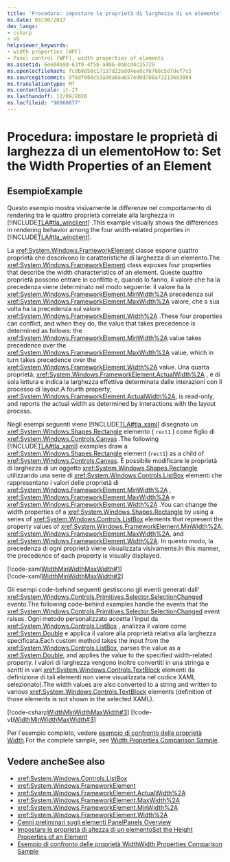 ```yaml
---
title: 'Procedura: impostare le proprietà di larghezza di un elemento'
ms.date: 03/30/2017
dev_langs:
- csharp
- vb
helpviewer_keywords:
- width properties [WPF]
- Panel control [WPF], width properties of elements
ms.assetid: 6ee04a9d-63f0-4f5b-a406-0a8cd4c35729
ms.openlocfilehash: fcdb8d58c17137d22edd4ee8cf6768c5d7def7c5
ms.sourcegitcommit: 9f6df084c53a3da0ea657ed0d708a72213683084
ms.translationtype: MT
ms.contentlocale: it-IT
ms.lasthandoff: 12/09/2020
ms.locfileid: "96960877"
---
```

# <a name="how-to-set-the-width-properties-of-an-element"></a><span data-ttu-id="4dd16-102">Procedura: impostare le proprietà di larghezza di un elemento</span><span class="sxs-lookup"><span data-stu-id="4dd16-102">How to: Set the Width Properties of an Element</span></span>
## <a name="example"></a><span data-ttu-id="4dd16-103">Esempio</span><span class="sxs-lookup"><span data-stu-id="4dd16-103">Example</span></span>  
 <span data-ttu-id="4dd16-104">Questo esempio mostra visivamente le differenze nel comportamento di rendering tra le quattro proprietà correlate alla larghezza in [!INCLUDE[TLA#tla_winclient](../../../includes/tlasharptla-winclient-md.md)] .</span><span class="sxs-lookup"><span data-stu-id="4dd16-104">This example visually shows the differences in rendering behavior among the four width-related properties in [!INCLUDE[TLA#tla_winclient](../../../includes/tlasharptla-winclient-md.md)].</span></span>  
  
 <span data-ttu-id="4dd16-105">La <xref:System.Windows.FrameworkElement> classe espone quattro proprietà che descrivono le caratteristiche di larghezza di un elemento.</span><span class="sxs-lookup"><span data-stu-id="4dd16-105">The <xref:System.Windows.FrameworkElement> class exposes four properties that describe the width characteristics of an element.</span></span> <span data-ttu-id="4dd16-106">Queste quattro proprietà possono entrare in conflitto e, quando lo fanno, il valore che ha la precedenza viene determinato nel modo seguente: il valore ha la <xref:System.Windows.FrameworkElement.MinWidth%2A> precedenza sul <xref:System.Windows.FrameworkElement.MaxWidth%2A> valore, che a sua volta ha la precedenza sul valore <xref:System.Windows.FrameworkElement.Width%2A> .</span><span class="sxs-lookup"><span data-stu-id="4dd16-106">These four properties can conflict, and when they do, the value that takes precedence is determined as follows: the <xref:System.Windows.FrameworkElement.MinWidth%2A> value takes precedence over the <xref:System.Windows.FrameworkElement.MaxWidth%2A> value, which in turn takes precedence over the <xref:System.Windows.FrameworkElement.Width%2A> value.</span></span> <span data-ttu-id="4dd16-107">Una quarta proprietà, <xref:System.Windows.FrameworkElement.ActualWidth%2A> , è di sola lettura e indica la larghezza effettiva determinata dalle interazioni con il processo di layout.</span><span class="sxs-lookup"><span data-stu-id="4dd16-107">A fourth property, <xref:System.Windows.FrameworkElement.ActualWidth%2A>, is read-only, and reports the actual width as determined by interactions with the layout process.</span></span>  
  
 <span data-ttu-id="4dd16-108">Negli esempi seguenti viene [!INCLUDE[TLA#tla_xaml](../../../includes/tlasharptla-xaml-md.md)] disegnato un <xref:System.Windows.Shapes.Rectangle> elemento ( `rect1` ) come figlio di <xref:System.Windows.Controls.Canvas> .</span><span class="sxs-lookup"><span data-stu-id="4dd16-108">The following [!INCLUDE[TLA#tla_xaml](../../../includes/tlasharptla-xaml-md.md)] examples draw a <xref:System.Windows.Shapes.Rectangle> element (`rect1`) as a child of <xref:System.Windows.Controls.Canvas>.</span></span> <span data-ttu-id="4dd16-109">È possibile modificare le proprietà di larghezza di un oggetto <xref:System.Windows.Shapes.Rectangle> utilizzando una serie di <xref:System.Windows.Controls.ListBox> elementi che rappresentano i valori delle proprietà di <xref:System.Windows.FrameworkElement.MinWidth%2A> , <xref:System.Windows.FrameworkElement.MaxWidth%2A> e <xref:System.Windows.FrameworkElement.Width%2A> .</span><span class="sxs-lookup"><span data-stu-id="4dd16-109">You can change the width properties of a <xref:System.Windows.Shapes.Rectangle> by using a series of <xref:System.Windows.Controls.ListBox> elements that represent the property values of <xref:System.Windows.FrameworkElement.MinWidth%2A>, <xref:System.Windows.FrameworkElement.MaxWidth%2A>, and <xref:System.Windows.FrameworkElement.Width%2A>.</span></span> <span data-ttu-id="4dd16-110">In questo modo, la precedenza di ogni proprietà viene visualizzata visivamente.</span><span class="sxs-lookup"><span data-stu-id="4dd16-110">In this manner, the precedence of each property is visually displayed.</span></span>  
  
 [!code-xaml[WidthMinWidthMaxWidth#1](~/samples/snippets/csharp/VS_Snippets_Wpf/WidthMinWidthMaxWidth/CSharp/Window1.xaml#1)]  
[!code-xaml[WidthMinWidthMaxWidth#2](~/samples/snippets/csharp/VS_Snippets_Wpf/WidthMinWidthMaxWidth/CSharp/Window1.xaml#2)]  
  
 <span data-ttu-id="4dd16-111">Gli esempi code-behind seguenti gestiscono gli eventi generati dall' <xref:System.Windows.Controls.Primitives.Selector.SelectionChanged> evento.</span><span class="sxs-lookup"><span data-stu-id="4dd16-111">The following code-behind examples handle the events that the <xref:System.Windows.Controls.Primitives.Selector.SelectionChanged> event raises.</span></span> <span data-ttu-id="4dd16-112">Ogni metodo personalizzato accetta l'input da <xref:System.Windows.Controls.ListBox> , analizza il valore come <xref:System.Double> e applica il valore alla proprietà relativa alla larghezza specificata.</span><span class="sxs-lookup"><span data-stu-id="4dd16-112">Each custom method takes the input from the <xref:System.Windows.Controls.ListBox>, parses the value as a <xref:System.Double>, and applies the value to the specified width-related property.</span></span> <span data-ttu-id="4dd16-113">I valori di larghezza vengono inoltre convertiti in una stringa e scritti in vari <xref:System.Windows.Controls.TextBlock> elementi (la definizione di tali elementi non viene visualizzata nel codice XAML selezionato).</span><span class="sxs-lookup"><span data-stu-id="4dd16-113">The width values are also converted to a string and written to various <xref:System.Windows.Controls.TextBlock> elements (definition of those elements is not shown in the selected XAML).</span></span>  
  
 [!code-csharp[WidthMinWidthMaxWidth#3](~/samples/snippets/csharp/VS_Snippets_Wpf/WidthMinWidthMaxWidth/CSharp/Window1.xaml.cs#3)]
 [!code-vb[WidthMinWidthMaxWidth#3](~/samples/snippets/visualbasic/VS_Snippets_Wpf/WidthMinWidthMaxWidth/VisualBasic/Window1.xaml.vb#3)]  
  
 <span data-ttu-id="4dd16-114">Per l'esempio completo, vedere [esempio di confronto delle proprietà Width](https://github.com/Microsoft/WPF-Samples/tree/master/Elements/WidthProperties).</span><span class="sxs-lookup"><span data-stu-id="4dd16-114">For the complete sample, see [Width Properties Comparison Sample](https://github.com/Microsoft/WPF-Samples/tree/master/Elements/WidthProperties).</span></span>  
  
## <a name="see-also"></a><span data-ttu-id="4dd16-115">Vedere anche</span><span class="sxs-lookup"><span data-stu-id="4dd16-115">See also</span></span>

- <xref:System.Windows.Controls.ListBox>
- <xref:System.Windows.FrameworkElement>
- <xref:System.Windows.FrameworkElement.ActualWidth%2A>
- <xref:System.Windows.FrameworkElement.MaxWidth%2A>
- <xref:System.Windows.FrameworkElement.MinWidth%2A>
- <xref:System.Windows.FrameworkElement.Width%2A>
- [<span data-ttu-id="4dd16-116">Cenni preliminari sugli elementi Panel</span><span class="sxs-lookup"><span data-stu-id="4dd16-116">Panels Overview</span></span>](panels-overview.md)
- [<span data-ttu-id="4dd16-117">Impostare le proprietà di altezza di un elemento</span><span class="sxs-lookup"><span data-stu-id="4dd16-117">Set the Height Properties of an Element</span></span>](how-to-set-the-height-properties-of-an-element.md)
- [<span data-ttu-id="4dd16-118">Esempio di confronto delle proprietà Width</span><span class="sxs-lookup"><span data-stu-id="4dd16-118">Width Properties Comparison Sample</span></span>](https://github.com/Microsoft/WPF-Samples/tree/master/Elements/WidthProperties)
